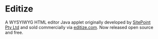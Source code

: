 # Editize

A WYSYIWYG HTML editor Java applet originally developed by [SitePoint Pty Ltd][sitepoint] and sold commercially via [editize.com][editize]. Now released open source and free.

[sitepoint]: http://www.sitepoint.com/
[editize]: http://www.editize.com/
